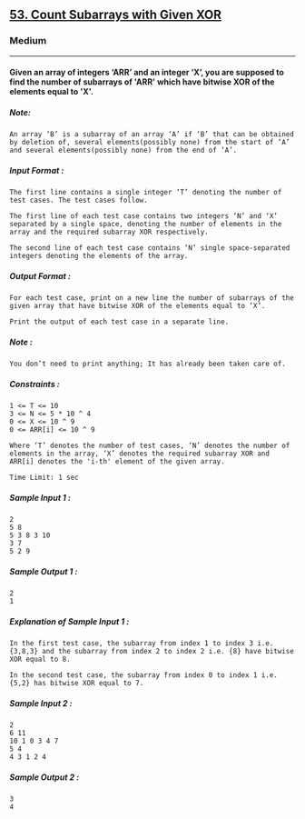 <h2><a href="https://www.codingninjas.com/codestudio/problems/1115652">53. Count Subarrays with Given XOR</a></h2><h3>Medium</h3><hr><div>
  
<h4 id="given-an-array-of-integers-arr-and-an-integer-x-you-are-supposed-to-find-the-number-of-subarrays-of-39-arr-39-which-have-bitwise-xor-of-the-elements-equal-to-39-x-39">Given an array of integers ‘ARR’ and an integer ‘X’, you are supposed to find the number of subarrays of 'ARR' which have bitwise XOR of the elements equal to 'X'.</h4>

<h5 id="note">Note:</h5>

<pre><code>An array ‘B’ is a subarray of an array ‘A’ if ‘B’ that can be obtained by deletion of, several elements(possibly none) from the start of ‘A’ and several elements(possibly none) from the end of ‘A’. 
</code></pre>

<h5 id="input-format">Input Format :</h5>

<pre><code>The first line contains a single integer ‘T’ denoting the number of test cases. The test cases follow.

The first line of each test case contains two integers ‘N’ and ‘X’ separated by a single space, denoting the number of elements in the array and the required subarray XOR respectively.

The second line of each test case contains ‘N’ single space-separated integers denoting the elements of the array.
</code></pre>

<h5 id="output-format">Output Format :</h5>

<pre><code>For each test case, print on a new line the number of subarrays of the given array that have bitwise XOR of the elements equal to ‘X’.

Print the output of each test case in a separate line.
</code></pre>

<h5 id="note">Note :</h5>

<pre><code>You don’t need to print anything; It has already been taken care of.
</code></pre>

<h5 id="constraints">Constraints :</h5>

<pre><code>1 &lt;= T &lt;= 10
3 &lt;= N &lt;= 5 * 10 ^ 4
0 &lt;= X &lt;= 10 ^ 9
0 &lt;= ARR[i] &lt;= 10 ^ 9

Where ‘T’ denotes the number of test cases, ‘N’ denotes the number of elements in the array, ‘X’ denotes the required subarray XOR and ARR[i] denotes the 'i-th' element of the given array.

Time Limit: 1 sec
</code></pre>
</div><div _ngcontent-serverapp-c196="" class="description ng-star-inserted"><h5>Sample Input 1 :</h5>

<pre><code>2
5 8
5 3 8 3 10
3 7
5 2 9
</code></pre>

<h5>Sample Output 1 :</h5>

<pre><code>2
1
</code></pre>

<h5>Explanation of Sample Input 1 :</h5>

<pre><code>In the first test case, the subarray from index 1 to index 3 i.e. {3,8,3} and the subarray from index 2 to index 2 i.e. {8} have bitwise XOR equal to 8.

In the second test case, the subarray from index 0 to index 1 i.e. {5,2} has bitwise XOR equal to 7.
</code></pre>

<h5>Sample Input 2 :</h5>

<pre><code>2
6 11
10 1 0 3 4 7
5 4
4 3 1 2 4
</code></pre>

<h5>Sample Output 2 :</h5>

<pre><code>3
4
</code></pre>
</div><!----><!----><!----></div></codingninjas-problem-description><!----></div>
